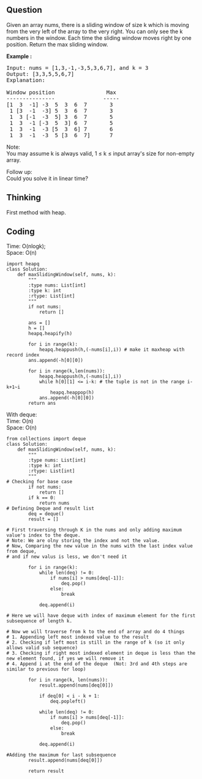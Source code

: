 ## Question
Given an array nums, there is a sliding window of size k which is moving from the very left of the array to the very right. You can only see the k numbers in the window. Each time the sliding window moves right by one position. Return the max sliding window.

**Example :**   
<pre>
Input: nums = [1,3,-1,-3,5,3,6,7], and k = 3
Output: [3,3,5,5,6,7] 
Explanation: 

Window position                Max
---------------               -----
[1  3  -1] -3  5  3  6  7       3
 1 [3  -1  -3] 5  3  6  7       3
 1  3 [-1  -3  5] 3  6  7       5
 1  3  -1 [-3  5  3] 6  7       5
 1  3  -1  -3 [5  3  6] 7       6
 1  3  -1  -3  5 [3  6  7]      7
</pre>

Note:<br>
You may assume k is always valid, 1 ≤ k ≤ input array's size for non-empty array.<br>

Follow up:<br>
Could you solve it in linear time?<br>

## Thinking
First method with heap.

## Coding
Time: O(nlogk); <br>
Space: O(n)
```python3
import heapq
class Solution:
    def maxSlidingWindow(self, nums, k):
        """
        :type nums: List[int]
        :type k: int
        :rtype: List[int]
        """
        if not nums:
            return []
        
        ans = []
        h = []
        heapq.heapify(h)
        
        for i in range(k):
            heapq.heappush(h,(-nums[i],i)) # make it maxheap with record index
        ans.append(-h[0][0])
        
        for i in range(k,len(nums)):
            heapq.heappush(h,(-nums[i],i))
            while h[0][1] <= i-k: # the tuple is not in the range i-k+1~i
                heapq.heappop(h)
            ans.append(-h[0][0])
        return ans
```


With deque:<br>
Time: O(n)<br>
Space: O(n)

```python3
from collections import deque
class Solution:
    def maxSlidingWindow(self, nums, k):
        """
        :type nums: List[int]
        :type k: int
        :rtype: List[int]
        """
# Checking for base case
        if not nums:
            return []
        if k == 0:
            return nums
# Defining Deque and result list
        deq = deque()
        result = []
        
# First traversing through K in the nums and only adding maximum value's index to the deque.
# Note: We are olny storing the index and not the value.
# Now, Comparing the new value in the nums with the last index value from deque,
# and if new valus is less, we don't need it

        for i in range(k):
            while len(deq) != 0:
                if nums[i] > nums[deq[-1]]:
                    deq.pop()
                else:
                    break

            deq.append(i)
            
# Here we will have deque with index of maximum element for the first subsequence of length k.
	
# Now we will traverse from k to the end of array and do 4 things
# 1. Appending left most indexed value to the result
# 2. Checking if left most is still in the range of k (so it only allows valid sub sequence)
# 3. Checking if right most indexed element in deque is less than the new element found, if yes we will remove it
# 4. Append i at the end of the deque  (Not: 3rd and 4th steps are similar to previous for loop)
 
        for i in range(k, len(nums)):
            result.append(nums[deq[0]])
            
            if deq[0] < i - k + 1:
                deq.popleft()
            
            while len(deq) != 0:
                if nums[i] > nums[deq[-1]]:
                    deq.pop()
                else:
                    break
            
            deq.append(i)
        
#Adding the maximum for last subsequence
        result.append(nums[deq[0]])
        
        return result
```

